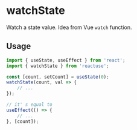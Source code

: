 # watchState

Watch a state value. Idea from Vue `watch` function.

## Usage

```ts
import { useState, useEffect } from 'react';
import { watchState } from 'reactuse';

const [count, setCount] = useState(0);
watchState(count, val => {
    // ...
});

// it' s equal to
useEffect(() => {
    // ...
}, [count]);
```
